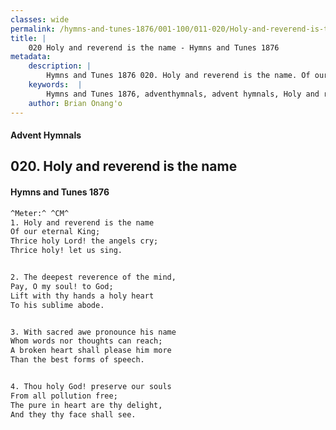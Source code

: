 ```yaml
---
classes: wide
permalink: /hymns-and-tunes-1876/001-100/011-020/Holy-and-reverend-is-the-name/
title: |
    020 Holy and reverend is the name - Hymns and Tunes 1876
metadata:
    description: |
        Hymns and Tunes 1876 020. Holy and reverend is the name. Of our eternal King; Thrice holy Lord! the angels cry; Thrice holy! let us sing. 
    keywords:  |
        Hymns and Tunes 1876, adventhymnals, advent hymnals, Holy and reverend is the name, Of our eternal King;, 
    author: Brian Onang'o
---
```


#### Advent Hymnals
## 020. Holy and reverend is the name
####  Hymns and Tunes 1876

```txt
^Meter:^ ^CM^
1. Holy and reverend is the name
Of our eternal King;
Thrice holy Lord! the angels cry;
Thrice holy! let us sing.


2. The deepest reverence of the mind,
Pay, O my soul! to God;
Lift with thy hands a holy heart
To his sublime abode.


3. With sacred awe pronounce his name
Whom words nor thoughts can reach;
A broken heart shall please him more
Than the best forms of speech.


4. Thou holy God! preserve our souls
From all pollution free;
The pure in heart are thy delight,
And they thy face shall see.
```